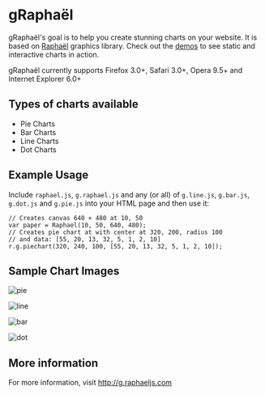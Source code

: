 # gRaphaël

gRaphaël's goal is to help you create stunning charts on your website. It is based on [Raphaël](http://raphaeljs.com) graphics library. Check out the [demos](http://g.raphaeljs.com) to see static and interactive charts in action.

gRaphaël currently supports Firefox 3.0+, Safari 3.0+, Opera 9.5+ and Internet Explorer 6.0+

## Types of charts available

* Pie Charts
* Bar Charts
* Line Charts
* Dot Charts

## Example Usage

Include `raphael.js`, `g.raphael.js` and any (or all) of `g.line.js`, `g.bar.js`, `g.dot.js` and `g.pie.js` into your HTML page and then use it:

    // Creates canvas 640 × 480 at 10, 50
    var paper = Raphael(10, 50, 640, 480);
    // Creates pie chart at with center at 320, 200, radius 100
    // and data: [55, 20, 13, 32, 5, 1, 2, 10]
    r.g.piechart(320, 240, 100, [55, 20, 13, 32, 5, 1, 2, 10]);

## Sample Chart Images

![pie](raw/file_structure/examples/images/readme/pie.png)

![line](raw/file_structure/examples/images/readme/line.png)

![bar](raw/file_structure/examples/images/readme/bar.png)

![dot](raw/file_structure/examples/images/readme/dot.png)

## More information

For more information, visit <http://g.raphaeljs.com>